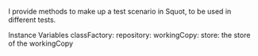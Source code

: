 I provide methods to make up a test scenario in Squot, to be used in different tests.

Instance Variables
	classFactory:		<ClassFactoryForTestCase>
	repository:		<TSquotLocalRepository>
	workingCopy:		<SquotWorkingCopy>
	store:		<a Squot Store> the store of the workingCopy
